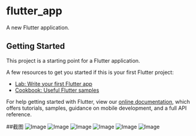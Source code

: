 # flutter_app

A new Flutter application.

## Getting Started

This project is a starting point for a Flutter application.

A few resources to get you started if this is your first Flutter project:

- [Lab: Write your first Flutter app](https://flutter.dev/docs/get-started/codelab)
- [Cookbook: Useful Flutter samples](https://flutter.dev/docs/cookbook)

For help getting started with Flutter, view our 
[online documentation](https://flutter.dev/docs), which offers tutorials, 
samples, guidance on mobile development, and a full API reference.

##截图
![Image](https://github.com/chinafelix/app/blob/master/screenSheet/Screenshot_1562579118.png)
![Image](https://github.com/chinafelix/app/blob/master/screenSheet/Screenshot_1562579125.png)
![Image](https://github.com/chinafelix/app/blob/master/screenSheet/Screenshot_1562579134.png)
![Image](https://github.com/chinafelix/app/blob/master/screenSheet/Screenshot_1562579140.png)
![Image](https://github.com/chinafelix/app/blob/master/screenSheet/Screenshot_1562579160.png)
![Image](https://github.com/chinafelix/app/blob/master/screenSheet/Screenshot_1562579189.png)
